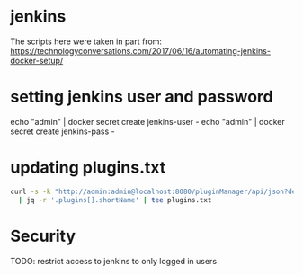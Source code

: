 # jenkins

The scripts here were taken in part from: https://technologyconversations.com/2017/06/16/automating-jenkins-docker-setup/

# setting jenkins user and password
echo "admin" | docker secret create jenkins-user -
echo "admin" | docker secret create jenkins-pass -

# updating plugins.txt

```sh
curl -s -k "http://admin:admin@localhost:8080/pluginManager/api/json?depth=1" \
  | jq -r '.plugins[].shortName' | tee plugins.txt
```

# Security
TODO: restrict access to jenkins to only logged in users
